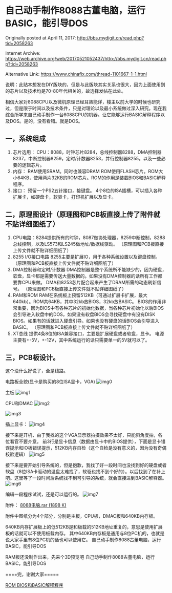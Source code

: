 # 自己动手制作8088古董电脑，运行BASIC，能引导DOS

Originally posted at April 11, 2017:
http://bbs.mydigit.cn/read.php?tid=2058263

Internet Archive:
https://web.archive.org/web/20170521052437/http://bbs.mydigit.cn/read.php?tid=2058263

Alternative Link:
https://www.chinafix.com/thread-1101667-1-1.html

说明：此贴本想发在DIY版块的，但是与此版块其实关系也很大，因为上面使用到的芯片以及技术均是70-80年代相关的，故选择发帖在此处。

相信大家对8088CPU以及微机原理已经耳熟能详，楼主以前大学的时候也研究过，但是限于时间以及技术条件，只是对理论以及最小系统做过深入研究。现在我综合所学来自己动手制作一台8088CPU的机器。让它能够运行BASIC解释程序以及DOS。是的，没有看错。就是DOS。

## 一，系统组成

1. 芯片选用：
CPU：8088，时钟芯片8284，总线控制器8288，DMA控制器8237，中断控制器8259，定时/计数器8253，并行控制器8255。以及一些必要的逻辑芯片。
2. 内存：
RAM使用SRAM。同时也兼容DRAM
ROM使用FLASH芯片。ROM大小64KB，使用两片32KB的ROM芯片。ROM的作用是装载BIOS和BASIC解释程序。
3. 接口：
预留一个PS2五针接口，接键盘。 4个8位的ISA插槽，可以插入各种扩展卡，如硬盘卡，软驱卡，打印机扩展以及显卡。

## 二，原理图设计（原理图和PCB板直接上传了附件就不贴详细图纸了）

1. CPU电路：8284提供所有的时钟，8087做协处理器，8259中断控制，8288总线控制，以及LS573和LS245做地址/数据线驱动。
（原理图和PCB板直接上传文件就不贴详细图纸了）
2. 8255 I/O接口电路
8255主要是扩展IO，用于各种系统设置以及键盘控制。
（原理图和PCB板直接上传文件就不贴详细图纸了）
3. DMA控制器和定时/计数器
DMA控制器是整个系统所不能缺少的，因为硬盘，软盘，显卡都是需要传送大量数据的。如果没有DMA控制器的话所有工作都要靠CPU来做。 DMA和8253芯片配合起来产生了DRAM所需的动态刷新信号。
（原理图和PCB板直接上传文件就不贴详细图纸了）
4. RAM和ROM
RAM在系统板上预留512KB（可通过扩展卡扩展，最大640kb）。ROM共64KB，其中32kb放BIOS，32kb放BASIC。
BIOS的作用非常重要，因为BIOS中有各种芯片的初始化数据，当各种芯片初始化以后BIOS会引导进入软盘中的DOS，如果没有软盘BIOS会寻找硬盘中有没有DISK BIOS。如果有的话就进入硬盘引导。如果也没有硬盘的话BIOS会引导进入BASIC。
（原理图和PCB板直接上传文件就不贴详细图纸了）
5. XT总线
提供4条8位的ISA兼容接口，主要是扩展硬盘或者软盘，显卡。
电源主要有+-5V，+-12V，其中系统运行的话只需要单一的5V就可以了。

## 三，PCB板设计。

这个没什么好说了，全是线路。

电路板全貌(显卡是购买的8位ISA显卡，VGA)
![img0](images/20170411_00.jpg)

主板
![img1](images/20170411_01.jpg)

CPU和DMAC
![img2](images/20170411_02.jpg)

![img3](images/20170411_03.jpg)

插上显卡：
![img4](images/20170411_04.jpg)

接下来是开机，由于我找的这个VGA显示器拍摄效果不太好，只能斜角度拍，各位看官不要介意。
前3行是显卡信息（数据由显卡中的BIOS提供），下面是显卡错误提示和IO板错误提示，512KB内存自检（这个自检是没有意义的，因为没有奇偶校验逻辑）
![img5](images/20170411_05.jpg)

接下来是要开始引导系统的，但是抱歉，我找了好一段时间也没找到好的硬盘或者软盘（8位ISA卡驱动的温盘太难找了，软驱也找不到个好的）。以后找到了在补上吧。这里等了一段时间后系统找不到可引导的系统，就会直接进到BASIC解释器。
![img6](images/20170411_06.jpg)

编辑一段程序试试，还是可以运行的。
![img7](images/20170411_07.jpg)

附件： [8088电脑.rar (1898 K) ](attachment\20170411_8088_computer.rar)

附件中图纸分为4个部分，分别是主板，CPU板，DMAC板和640KB内存板。

640KB内存扩展板上的低512KB是和板载的512KB地址重复的，意思是使用扩展板的话就可以不使用板载内存。
其中640KB内存板是通用与8位PC机的，也就是说大家手里有8位PC机的话也可以使用它。
自己动手制作8088古董电脑，运行BASIC，能引导DOS

RAM板还没制作出来，先来个3D预览吧
自己动手制作8088古董电脑，运行BASIC，能引导DOS

====完，谢谢大家=====

[ROM BIOS和BASIC解释程序](attachment\20170411_rom_basic.rar)